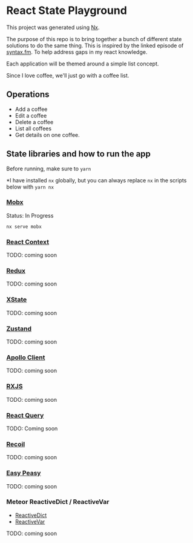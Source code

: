 # React State Playground

This project was generated using [Nx](https://nx.dev).

The purpose of this repo is to bring together a bunch of different state solutions to do the same thing.
This is inspired by the linked episode of [syntax.fm](https://syntax.fm/show/272/react-state-round-up). To help address gaps in my react knowledge.

Each application will be themed around a simple list concept.

Since I love coffee, we'll just go with a coffee list.

## Operations

- Add a coffee
- Edit a coffee
- Delete a coffee
- List all coffees
- Get details on one coffee.

## State libraries and how to run the app

Before running, make sure to `yarn`

\*I have installed `nx` globally, but you can always replace `nx` in the scripts below with `yarn nx`

### [Mobx](https://mobx.js.org/)

Status: In Progress

`nx serve mobx`

### [React Context](https://reactjs.org/docs/context.html)

TODO: coming soon

### [Redux](https://react-redux.js.org/)

TODO: coming soon

### [XState](https://xstate.js.org/)

TODO: coming soon

### [Zustand](https://github.com/react-spring/zustand)

TODO: coming soon

### [Apollo Client](https://www.apollographql.com/docs/react/)

TODO: coming soon

### [RXJS](https://github.com/ReactiveX/rxjs)

TODO: coming soon

### [React Query](https://github.com/tannerlinsley/react-query)

TODO: Coming soon

### [Recoil](https://recoiljs.org/)

TODO: coming soon

### [Easy Peasy](https://easy-peasy.now.sh/)

TODO: coming soon

### Meteor ReactiveDict / ReactiveVar

- [ReactiveDict](<(https://docs.meteor.com/api/reactive-dict.html)>)
- [ReactiveVar](https://docs.meteor.com/api/reactive-var.html)

TODO: coming soon
